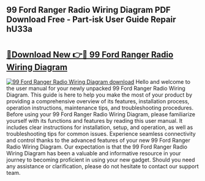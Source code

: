 ## 99 Ford Ranger Radio Wiring Diagram PDF Download Free - Part-isk User Guide Repair hU33a

# <h2><a href="http://dfhdlw.blite.top/?on=99+Ford+Ranger+Radio+Wiring+Diagram">🔗Download New 👉🔴 99 Ford Ranger Radio Wiring Diagram</a></h2>

[![99 Ford Ranger Radio Wiring Diagram download](https://i.imgur.com/lujVjoI.png)](http://dfhdlw.blite.top/?on=99+Ford+Ranger+Radio+Wiring+Diagram)
Hello and welcome to the user manual for your newly unpacked 99 Ford Ranger Radio Wiring Diagram. This guide is here to help you make the most of your product by providing a comprehensive overview of its features, installation process, operation instructions, maintenance tips, and troubleshooting procedures. Before using your 99 Ford Ranger Radio Wiring Diagram, please familiarize yourself with its functions and features by reading this user manual. It includes clear instructions for installation, setup, and operation, as well as troubleshooting tips for common issues. Experience seamless connectivity and control thanks to the advanced features of your new 99 Ford Ranger Radio Wiring Diagram. Our expectation is that the 99 Ford Ranger Radio Wiring Diagram has been a valuable and informative resource in your journey to becoming proficient in using your new gadget. Should you need any assistance or clarification, please do not hesitate to contact our support team.
